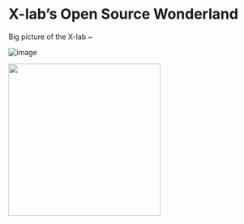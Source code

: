 # X-lab’s Open Source Wonderland

Big picture of the X-lab ~

![image](https://user-images.githubusercontent.com/15010826/158491756-9328f9e8-6dba-4b0b-866c-322805d15b07.png)

<img src="https://user-images.githubusercontent.com/15010826/158491756-9328f9e8-6dba-4b0b-866c-322805d15b07.png" width="300px">
